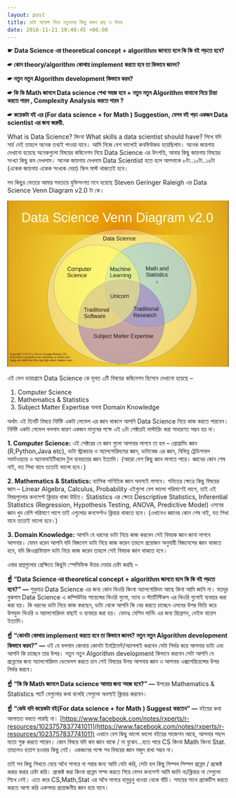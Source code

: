 ```yaml
---
layout: post
title: ডাটা সায়েন্স নিয়ে নতুনদের কিছু কমন প্রশ্ন ও উত্তর
date: 2016-11-21 10:40:45 +06:00
---
```

**☛ Data Science এর theoretical concept + algorithm জানতে হলে কি কি বই পড়তে হবে?**

**☛ কোন theory/algorithm কোথায় implement করতে হবে তা কিভাবে জানব?**

**☛ নতুন নতুন Algorithm development কিভাবে করব?**

**☛ কি কি Math জানলে Data science শেখা সহজ হবে + নতুন নতুন Algorithm বানানো নিয়ে চিন্তা করতে পারব , Complexity Analysis করতে পারব ?**

**☛ কয়েকটা বই এর (For data science + for Math ) Suggestion, যেসব বই পড়া একজন Data scientist এর জন্য জরুরী.**

What is Data Science? কিংবা What skills a data scientist should have? লিখে যদি সার্চ দেই তাহলে অনেক তথ্যই পাওয়া যাবে। আমি নিজে বেশ ভালোই কনফিউজড হয়েছিলাম। অনেক জায়গায় দেখানো হয়েছে অনেকগুলো বিষয়ের কম্বিনেশন নিয়ে Data Science এর উৎপত্তি, আবার কিছু জায়গায় বিষয়ের সংখ্যা কিছু কম দেখলাম। অনেক জায়গায় দেখলাম Data Scientist হতে হলে আপনাকে ৮টা..১০টা..১৫টা (একেক জায়গায় একেক সংখ্যক দেয়া) স্কিল মাস্ট থাকতেই হবে।

সব কিছুর ভেতরে আমার সবচেয়ে যুক্তিসংগত মনে হয়েছে Steven Geringer Raleigh এর Data Science Venn Diagram v2.0 টা কে।

![alt text](https://raw.githubusercontent.com/abdalimran/abdalimran.github.io/master/images/ds-venn-diagram.png "Data Science Venn Diagram")

এই ভেন ডায়াগ্রামে Data Science কে মূলত ৩টি বিষয়ের কম্বিনেশন হিসেবে দেখানো হয়েছে –

1. Computer Science
2. Mathematics & Statistics
3. Subject Matter Expertise অথবা Domain Knowledge

অর্থাৎ এই তিনটি বিষয়ে নির্দিষ্ট একটা লেভেল এর জ্ঞান থাকলে আপনি Data Science নিয়ে কাজ করতে পারবেন। নির্দিষ্ট একটা লেভেল বললাম কারণ একজন মানুষের পক্ষে এই ৩টা সেক্টরেই মাস্টারিং করা সাধারণত সম্ভব হয় না।

**1. Computer Science:** এই সেক্টরের যে জ্ঞান গুলো আপনার লাগবে তা হল – প্রোগ্রামিং জ্ঞান (R,Python,Java etc), ডাটা স্ট্রাকচার ও অ্যালগোরিদমের জ্ঞান, ডাটাবেজ এর জ্ঞান, বিভিন্ন ট্রেডিশনাল সফটওয়্যার ও অ্যানালাইটিক্যাল টুল ব্যবহারের জ্ঞান ইত্যাদি। (আরো বেশ কিছু জ্ঞান লাগতে পারে। জ্ঞানের কোন শেষ নাই, যত শিখা যাবে ততোই ভালো হবে।)

**2. Mathematics & Statistics:** ব্যাসিক গাণিতিক জ্ঞান অবশ্যই লাগবে। গনিতের ক্ষেত্রে কিছু বিষয়ের জ্ঞান – Linear Algebra, Calculus, Probability এইগুলো বেশ ভালো পরিমাণেই লাগে, তাই এই বিষয়গুলোর কনসেপ্ট ক্লিয়ার থাকা উচিত। Statistics এর ক্ষেত্রে Descriptive Statistics, Inferential Statistics (Regression, Hypothesis Testing, ANOVA, Predictive Model) এসবের জ্ঞান খুব বেশি পরিমাণে লাগে তাই এগুলোর কনসেপ্টও ক্লিয়ার থাকতে হবে। (এখানেও জ্ঞানের কোন শেষ নাই, যত শিখা যাবে ততোই ভালো হবে।)

**3. Domain Knowledge:** আপনি যে ধরনের ডাটা নিয়ে কাজ করবেন সেই বিষয়ক জ্ঞান জানা লাগবে আপনার। যেমন ধরেন আপনি যদি বিজনেস ডাটা নিয়ে কাজ করেন তাহলে প্রয়োজন অনুযায়ী বিজনেসের জ্ঞান থাকতে হবে, যদি জিওগ্রাফিয়াল ডাটা নিয়ে কাজ করেন তাহলে সেই বিষয়ক জ্ঞান থাকতে হবে।

এবার প্রশ্নগুলোর প্রেক্ষিতে কিছুটা স্পেসিফিক উত্তর দেয়ার চেষ্টা করছি –

**☝ “Data Science এর theoretical concept + algorithm জানতে হলে কি কি বই পড়তে হবে?” —** শুধুমাত্র Data Science এর জন্য কোন থিওরি কিংবা অ্যালগোরিদম আছে কিনা আমি জানি না। যতদূর বুঝলাম Data Science এ কম্পিউটার সায়েন্সের থিওরি গুলো, ম্যাথ ও স্ট্যাটিস্টিকস এর থিওরি গুলোই ব্যবহার করা করা হয়। কি ধরনের ডাটা নিয়ে কাজ করছেন, ডাটা থেকে আপনি কি বের করতে চাচ্ছেন এসবের উপর ভিত্তি করে উপযুক্ত থিওরি ও অ্যালগোরিদম বাছাই ও ব্যবহার করা হয়। যেমনঃ মেশিন লার্নিং এর জন্য রিগ্রেশন, নেইভ বায়েস ইত্যাদি।

**☝ “কোনটা কোথায় implement করতে হবে তা কিভাবে জানব? নতুন নতুন Algorithm development কিভাবে করব?” —** ওই যে বললাম কোথায় কোনটা ইমপ্লিমেন্ট/অ্যাপলাই করবেন সেটা নির্ভর করে আপনার ডাটা এবং আপনি কি চাচ্ছেন তার উপর। নতুন নতুন Algorithm development কিভাবে করবেন সেটা আপনি যে প্রব্লেমের জন্য অ্যালগোরিদম ডেভেলপ করতে চান সেই বিষয়ের উপর আপনার জ্ঞান ও আপনার এক্সপেরিয়েন্সের উপর নির্ভর করবে।

**☝ “কি কি Math জানলে Data science আমার জন্য সহজ হবে?” —** উপরের Mathematics & Statistics পার্টে যেগুলোর কথা বলেছি সেগুলো অবশ্যই ক্লিয়ার করবেন।

**☝ “কেউ যদি কয়েকটা বই(For data science + for Math ) Suggest করতেন” —** বইয়ের কথা আপাতত বলতে পারছি না। [https://www.facebook.com/notes/rxperts/r-resources/1023757837741011](https://www.facebook.com/notes/rxperts/r-resources/1023757837741011) এখানে বেশ কিছু ভালো ভালো বইয়ের সাজেশন আছে, আপনার পছন্দ মতো শুরু করতে পারেন। কোন বিষয়ে যদি কম জ্ঞান থাকে / না বুঝেন…হতে পারে CS কিংবা Math কিংবা Stat. তাহলেও হতাশ হওয়ার কিছু নেই। একজনের পক্ষে সব বিষয়ের জ্ঞান মজুদ রাখা সম্ভব না।

তাই সব কিছু শিখতে যেয়ে অথৈ সাগরে না পরার জন্য আমি যেটা করি, সেটা হল কিছু সিম্পল সিম্পল প্রব্লেম / প্রজেক্ট করার করার চেষ্টা করি। প্রজেক্ট করা কিংবা প্রব্লেম সল্ভ করতে গিয়ে যেসব কনসেপ্ট আমি জানি না/ক্লিয়ার না সেগুলো শিখে নেই। এতে করে CS,Math,Stat এর অথৈ সাগরে হাবুডুবু খাওয়া থেকে বাঁচি। সময়ের সাথে প্র্যাকটিস করতে করতে আশা করি একসময় প্রয়োজনীয় জ্ঞান হয়ে যাবে।

